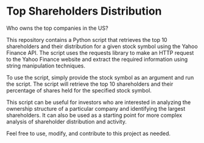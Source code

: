 # Top Shareholders Distribution
Who owns the top companies in the US?

This repository contains a Python script that retrieves the top 10 shareholders and their distribution for a given stock symbol using the Yahoo Finance API. The script uses the requests library to make an HTTP request to the Yahoo Finance website and extract the required information using string manipulation techniques.

To use the script, simply provide the stock symbol as an argument and run the script. The script will retrieve the top 10 shareholders and their percentage of shares held for the specified stock symbol.

This script can be useful for investors who are interested in analyzing the ownership structure of a particular company and identifying the largest shareholders. It can also be used as a starting point for more complex analysis of shareholder distribution and activity.

Feel free to use, modify, and contribute to this project as needed.